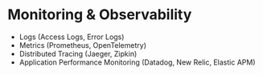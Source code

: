 # Monitoring & Observability
* Logs (Access Logs, Error Logs)
* Metrics (Prometheus, OpenTelemetry)
* Distributed Tracing (Jaeger, Zipkin)
* Application Performance Monitoring (Datadog, New Relic, Elastic APM)
